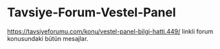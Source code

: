 # Tavsiye-Forum-Vestel-Panel
https://tavsiyeforumu.com/konu/vestel-panel-bilgi-hatti.449/ linkli forum konusundaki bütün mesajlar.
